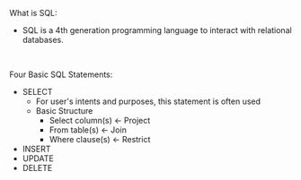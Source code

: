 What is SQL:

-   SQL is a 4th generation programming language to interact with
    relational databases.

 

Four Basic SQL Statements:

-   SELECT
    -   For user's intents and purposes, this statement is often used
    -   Basic Structure
        -   Select column(s) \<- Project
        -   From table(s) \<- Join
        -   Where clause(s) \<- Restrict
-   INSERT
-   UPDATE
-   DELETE
